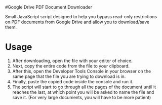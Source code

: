 #Google Drive PDF Document Downloader

Small JavaScript script designed to help you bypass read-only restrictions on PDF documents from Google Drive and allow you to download/save them.
 <br>

# Usage

 1. After downloading, open the file with your editor of choice.
 2. Next, copy the entire code from the file to your clipboard.
 3. After this, open the Developer Tools Console in your browser on the same page that the file you are trying to download is in.
 4. Finally, paste the copied code inside the console and run it.
 5. The script will start to go through all the pages of the document until it reaches the last, at which point you will be asked to name the file and save it.
 (For very large documents, you will have to be more patient)
